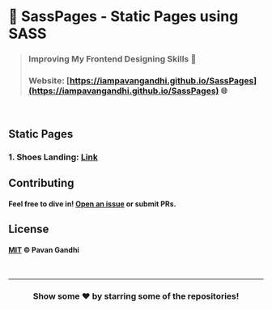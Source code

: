 # 🍨 SassPages - Static Pages using SASS

> ### Improving My Frontend Designing Skills 🌷
>
> ### Website: [https://iampavangandhi.github.io/SassPages](https://iampavangandhi.github.io/SassPages) 🌐

<br />

## Static Pages

### 1. Shoes Landing: [Link](https://iampavangandhi.github.io/SassPages/ShoesLanding/)


## Contributing

#### Feel free to dive in! [Open an issue](https://github.com/iampavangandhi/SassPages/issues/new) or submit PRs.

## License

#### [MIT](LICENSE) © Pavan Gandhi

<br />

---

<div align="center">

<h3>Show some ❤️ by starring some of the repositories!</h3>

</div>
